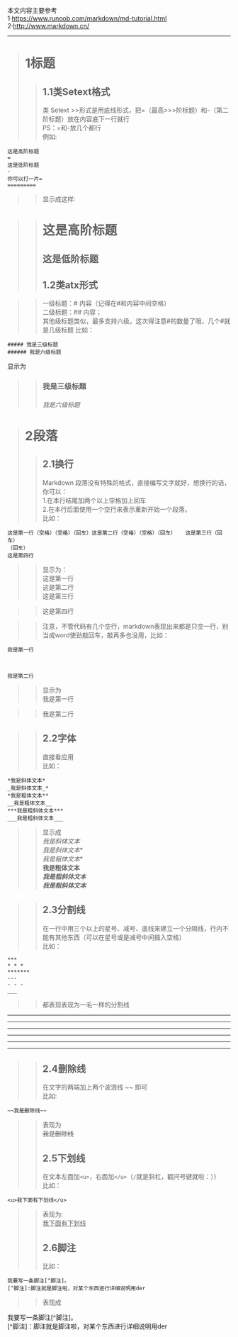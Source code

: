 本文内容主要参考   
1·https://www.runoob.com/markdown/md-tutorial.html   
2·http://www.markdown.cn/

---
># 1标题    
>>## 1.1类Setext格式  
>>类 Setext >>形式是用底线形式，把=（最高>>>阶标题）和-（第二阶标题）放在内容底下一行就行  
>>PS：=和-放几个都行    
>>例如:   
```  
这是高阶标题
=
这是低阶标题
-
你可以打一片=
=========
```  
>>显示成这样:

>>这是高阶标题   
>>=    
>>这是低阶标题   
>>-
>>## 1.2类atx形式  

>>一级标题：# 内容（记得在#和内容中间空格）  
二级标题：## 内容；   
其他级标题类似，最多支持六级。这次得注意#的数量了哦，几个#就是几级标题 
比如：
```
##### 我是三级标题
###### 我是六级标题    
```
显示为
>>### 我是三级标题
>>###### 我是六级标题   
   
># 2段落   
>>## 2.1换行
>>Markdown 段落没有特殊的格式，直接编写文字就好，想换行的话，你可以：   
1.在本行结尾加两个以上空格加上回车  
2.在本行后面使用一个空行来表示重新开始一个段落。   
比如：   
```
这是第一行（空格）（空格）（回车）这是第二行（空格）（空格）（回车）   这是第三行（回车）
（回车）
这是第四行
```
>>显示为：  
>>这是第一行  
>>这是第二行   
>>这是第三行

>>这是第四行

>>注意，不管代码有几个空行，markdown表现出来都是只空一行，别当成word使劲敲回车，敲再多也没用，比如：  
```  
我是第一行 



我是第二行
```
>>显示为  
>>我是第一行 



>>我是第二行   


>>## 2.2字体
>>直接看应用   
比如：
```   
*我是斜体文本*   
_我是斜体文本_*   
*我是粗体文本**   
__我是粗体文本__     
***我是粗斜体文本***      
___我是粗斜体文本___   
```   

>>显示成   
*我是斜体文本*   
_我是斜体文本_*   
*我是粗体文本**   
__我是粗体文本__     
***我是粗斜体文本***      
___我是粗斜体文本___    
   
>>## 2.3分割线   
>>在一行中用三个以上的星号、减号、底线来建立一个分隔线，行内不能有其他东西（可以在星号或是减号中间插入空格）   
>>比如：
```
***   
* * *
*******
---   
- - -
___
```
>>都表现表现为一毛一样的分割线   
***   
* * *
*******
---   
- - -
___   

>>## 2.4删除线   
>>在文字的两端加上两个波浪线 ~~ 即可  
比如:  
```
~~我是删除线~~
```   

>>表现为   
~~我是删除线~~   
>>## 2.5下划线   
>>在文本左面加```<u>```，右面加```</u>```（```/```就是斜杠，戳问号键就啦：））   
比如：
```
<u>我下面有下划线</u>
```
>>表现为:   
>><u>我下面有下划线</u>
>>## 2.6脚注
>>比如：
```
我要写一条脚注[^脚注]。
[^脚注]:脚注就是脚注啦，对某个东西进行详细说明用der
```
>>表现成     

我要写一条脚注[^脚注]。   
[^脚注]：脚注就是脚注啦，对某个东西进行详细说明用der
